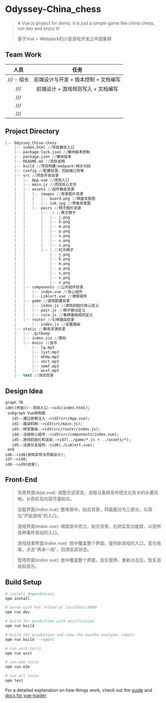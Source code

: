 # Odyssey-China_chess

> A Vue.js project for demo, it is just a simple game like china chess, run dev and enjoy it!
>
> 基于Vue + Webpack的小型游戏开发之中国象棋

## Team Work

|           人员            |                 任务                 |
| :-----------------------: | :----------------------------------: |
| /// - 组长 | 前端设计与开发 + 版本控制 + 文档编写 |
|   ///    |  前端设计 + 游戏规则写入 + 文档编写  |
|   ///    |                                      |
|   ///    |                                      |
|   ///    |                                      |

## Project Directory

```s
|-- Odyssey_China-chess
    |-- index.html //项目静态入口
    |-- package-lock.json //模块版本控制
    |-- package.json //模块版本
    |-- README.md //项目说明
    |-- build //项目构建(webpack)相关代码
    |-- config //配置目录，包括端口号等
    |-- src //项目开发目录
    |   |-- App.vue //项目入口
    |   |-- main.js //项目核心文件
    |   |-- assets //组件静态资源
    |   |   |-- images //背景图片资源
    |   |   |   |-- board.png //棋盘背景图
    |   |   |   |-- ink.jpg //界面背景图
    |   |   |-- pairs //棋子图片资源
    |   |       |-- -1 //黑方棋子
    |   |       |   |-- j.png
    |   |       |   |-- k.png
    |   |       |   |-- m.png
    |   |       |   |-- p.png
    |   |       |   |-- s.png
    |   |       |   |-- x.png
    |   |       |   |-- z.png
    |   |       |-- 1 //红方棋子
    |   |           |-- j.png
    |   |           |-- k.png
    |   |           |-- m.png
    |   |           |-- p.png
    |   |           |-- s.png
    |   |           |-- x.png
    |   |           |-- z.png
    |   |-- components //公共组件目录
    |   |   |-- index.vue //核心组件
    |   |   |-- LzAlert.vue //弹窗组件
    |   |-- game //游戏配置目录
    |   |   |-- index.js //游戏初始化核心定义
    |   |   |-- pair.js //棋子移动定义
    |   |   |-- rule.js //象棋基础规则定义
    |   |-- router //引用路由目录
    |       |-- index.js //设置路由
    |-- static //静态资源目录
    |   |-- .gitkeep
    |   |-- index.ico //图标
    |   |-- music //音乐
    |       |-- lg.mp3
    |       |-- lyxt.mp3
    |       |-- mhbw.mp3
    |       |-- nhct.mp3
    |       |-- smmf.mp3
    |       |-- wcxf.mp3
    |-- test //测试目录
```

## Design Idea

```mermaid
graph TB
id0((开始))--项目入口-->id1(index.html);
 subgraph Vue架构图
   id1--通过依赖注入-->id2(src/App.vue);
   id2--路由机制-->id3(src/main.js);
   id3--绑定路由-->id4(src/router/index.js);
   id4--注册核心组件-->id5(src/components/index.vue);
   id5-.游戏初始化和渲染.->id7(../game/*.js + ../assets/*);
   id5--注册分支组件-->id6(./LzAlert.vue);
 end
id6-->id8(游戏实现与界面设计);
id7-->id8;
id8-->id9(结束);
```
## Front-End

>背景界面(App.vue): 调整合适宽高，选取与象棋及传统文化有关的水墨风格，从色彩及内容尽量贴合。
> 
>加载界面(index.vue): 整体居中，贴合背景，将画面分为三部分，以突出"开始游戏"的入口。
>
>游戏界面(index.vue): 棋盘居中而立，贴合背景，右侧实现功能框，以提供各种事件驱动的入口。
>
>游戏结束界面(index.vue): 居中覆盖整个界面，提供新游戏的入口，音乐结束，点击"再来一局"，回溯全部状态。
>
>暂停界面(index.vue): 居中覆盖整个界面，音乐暂停，重新点击后，恢复游戏和音乐。

## Build Setup

```bash
# install dependencies
npm install

# serve with hot reload at localhost:8080
npm run dev

# build for production with minification
npm run build

# build for production and view the bundle analyzer report
npm run build --report

# run unit tests
npm run unit

# run e2e tests
npm run e2e

# run all tests
npm test
```

For a detailed explanation on how things work, check out the [guide](http://vuejs-templates.github.io/webpack/) and [docs for vue-loader](http://vuejs.github.io/vue-loader).
